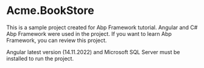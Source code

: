 # Acme.BookStore

This is a sample project created for Abp Framework tutorial.
Angular and C# Abp Framework were used in the project.
If you want to learn Abp Framework, you can review this project.

Angular latest version (14.11.2022) and Microsoft SQL Server must be installed to run the project.
